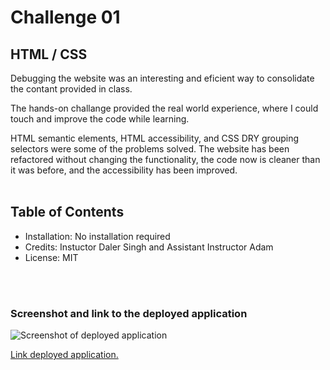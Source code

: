 # Challenge 01 

## HTML / CSS
Debugging the website was an interesting and eficient way to consolidate the contant provided in class. 

The hands-on challange provided the real world experience, where I could touch and improve the code while learning.

HTML semantic elements, HTML accessibility, and CSS DRY grouping selectors were some of the problems solved. The website has been refactored without changing the functionality, the code now is cleaner than it was before, and the accessibility has been improved.
<br/>
<br/>
## Table of Contents

 - Installation: No installation required
 - Credits: Instuctor Daler Singh and Assistant Instructor Adam
 - License: MIT
<br>

<br/>

### Screenshot and link to the deployed application

![Screenshot of deployed application](/assets/screenshot/screenshot.png)

[Link deployed application.](https://elisamarchete.github.io/Challenge01-html-css/)
